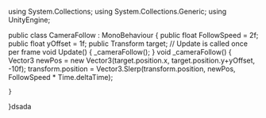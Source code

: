 using System.Collections;
using System.Collections.Generic;
using UnityEngine;

public class CameraFollow : MonoBehaviour
{
    public float FollowSpeed = 2f;
    public float yOffset = 1f;
    public Transform target;
    // Update is called once per frame
    void Update()
    {
        _cameraFollow();
    }
    void _cameraFollow()
    {
        Vector3 newPos = new Vector3(target.position.x, target.position.y+yOffset, -10f);
        transform.position = Vector3.Slerp(transform.position, newPos, FollowSpeed * Time.deltaTime);

    }
}dsada
